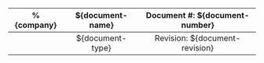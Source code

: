 | %{company} | ${document-name} | Document #: ${document-number} |
|:----------:|:----------------:|:------------------------------:|
|            | ${document-type} | Revision: ${document-revision} |
